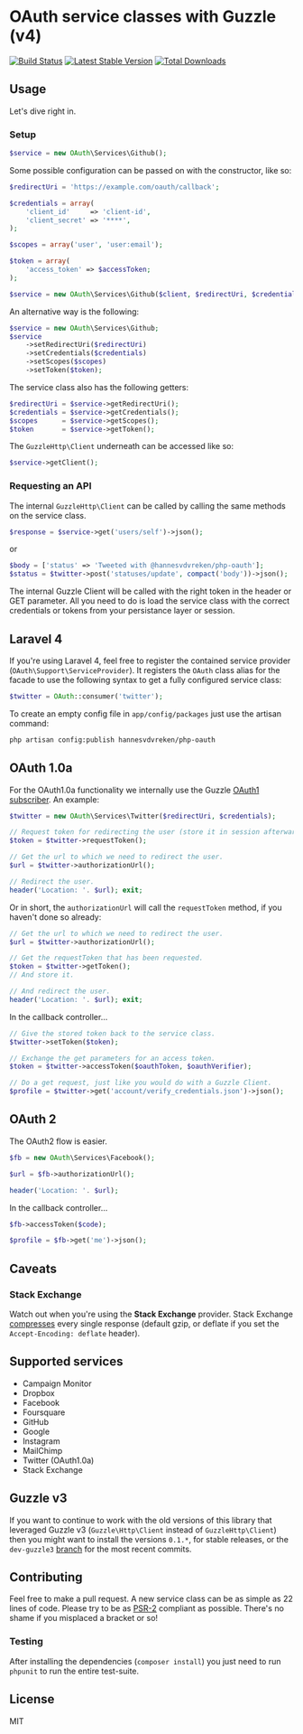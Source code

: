 # OAuth service classes with Guzzle (v4)
[![Build Status](https://travis-ci.org/hannesvdvreken/php-oauth.png?branch=master)](https://travis-ci.org/hannesvdvreken/php-oauth) [![Latest Stable Version](https://poser.pugx.org/hannesvdvreken/php-oauth/v/stable.png)](https://packagist.org/packages/hannesvdvreken/php-oauth) [![Total Downloads](https://poser.pugx.org/hannesvdvreken/php-oauth/downloads.png)](https://packagist.org/packages/hannesvdvreken/php-oauth)

## Usage

Let's dive right in.

### Setup

```php
$service = new OAuth\Services\Github();
```

Some possible configuration can be passed on with the constructor, like so:

```php
$redirectUri = 'https://example.com/oauth/callback';

$credentials = array(
    'client_id'     => 'client-id',
    'client_secret' => '****',
);

$scopes = array('user', 'user:email');

$token = array(
    'access_token' => $accessToken;
);

$service = new OAuth\Services\Github($client, $redirectUri, $credentials, $scopes, $token);
```

An alternative way is the following:

```php
$service = new OAuth\Services\Github;
$service
    ->setRedirectUri($redirectUri)
    ->setCredentials($credentials)
    ->setScopes($scopes)
    ->setToken($token);
```

The service class also has the following getters:

```php
$redirectUri = $service->getRedirectUri();
$credentials = $service->getCredentials();
$scopes      = $service->getScopes();
$token       = $service->getToken();
```

The `GuzzleHttp\Client` underneath can be accessed like so:

```php
$service->getClient();
```

### Requesting an API

The internal `GuzzleHttp\Client` can be called by calling the same methods on the service class.

```php
$response = $service->get('users/self')->json();
```

or

```php
$body = ['status' => 'Tweeted with @hannesvdvreken/php-oauth'];
$status = $twitter->post('statuses/update', compact('body'))->json();
```

The internal Guzzle Client will be called with the right token in the header or GET parameter.
All you need to do is load the service class with the correct credentials or tokens from your persistance layer or session.

## Laravel 4
If you're using Laravel 4, feel free to register the contained service provider (`OAuth\Support\ServiceProvider`).
It registers the `OAuth` class alias for the facade to use the following syntax to get a fully configured service class:

```php
$twitter = OAuth::consumer('twitter');
```

To create an empty config file in `app/config/packages` just use the artisan command:

```bash
php artisan config:publish hannesvdvreken/php-oauth
```

## OAuth 1.0a

For the OAuth1.0a functionality we internally use the Guzzle [OAuth1 subscriber](https://github.com/guzzle/oauth-subscriber). An example:

```php
$twitter = new OAuth\Services\Twitter($redirectUri, $credentials);

// Request token for redirecting the user (store it in session afterwards).
$token = $twitter->requestToken();

// Get the url to which we need to redirect the user.
$url = $twitter->authorizationUrl();

// Redirect the user.
header('Location: '. $url); exit;
```

Or in short, the `authorizationUrl` will call the `requestToken` method, if you haven't done so already:

```php
// Get the url to which we need to redirect the user.
$url = $twitter->authorizationUrl();

// Get the requestToken that has been requested.
$token = $twitter->getToken();
// And store it.

// And redirect the user.
header('Location: '. $url); exit;
```

In the callback controller...

```php
// Give the stored token back to the service class.
$twitter->setToken($token);

// Exchange the get parameters for an access token.
$token = $twitter->accessToken($oauthToken, $oauthVerifier);

// Do a get request, just like you would do with a Guzzle Client.
$profile = $twitter->get('account/verify_credentials.json')->json();
```

## OAuth 2

The OAuth2 flow is easier.

```php
$fb = new OAuth\Services\Facebook();

$url = $fb->authorizationUrl();

header('Location: '. $url);
```

In the callback controller...

```php
$fb->accessToken($code);

$profile = $fb->get('me')->json();
```

## Caveats

### Stack Exchange
Watch out when you're using the **Stack Exchange** provider.
Stack Exchange [compresses](http://api.stackexchange.com/docs/compression) every single response
(default gzip, or deflate if you set the `Accept-Encoding: deflate` header).
<!---
If you're having trouble parsing the response, here's how I did it:

```php
$body = $client->get('users?site=stackoverflow')->getBody();
$body->uncompress(); // Returns true
$json = json_encode((string) $body);
```

Please send a pull request if you found a better way for handling this.
--->

## Supported services
- Campaign Monitor
- Dropbox
- Facebook
- Foursquare
- GitHub
- Google
- Instagram
- MailChimp
- Twitter (OAuth1.0a)
- Stack Exchange

## Guzzle v3

If you want to continue to work with the old versions of this library that
leveraged Guzzle v3 (`Guzzle\Http\Client` instead of `GuzzleHttp\Client`)
then you might want to install the versions `0.1.*`, for stable releases,
or the `dev-guzzle3` [branch](https://github.com/hannesvdvreken/php-oauth/tree/guzzle3)
for the most recent commits.

## Contributing
Feel free to make a pull request. A new service class can be as simple as 22 lines of code.
Please try to be as [PSR-2](https://github.com/php-fig/fig-standards/blob/master/accepted/PSR-2-coding-style-guide.md)
compliant as possible. There's no shame if you misplaced a bracket or so!

### Testing

After installing the dependencies (`composer install`) you just need to run
`phpunit` to run the entire test-suite.

## License
MIT
